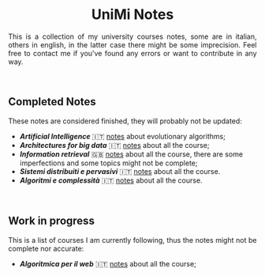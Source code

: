 <h1 align="center"> UniMi Notes</h1>

<p align="justify">
This is a collection of my university courses notes, some are in italian, others in english, in the latter case there might be some imprecision.
Feel free to contact me if you've found any errors or want to contribute in any way.
</p>
<br>

<h2>Completed Notes</h2>

<p align="justify">
These notes are considered finished, they will probably not be updated:
</p>

* ***Artificial Intelligence*** :it: [notes](https://github.com/tomfran/unimi-notes/blob/main/old-courses/artificial-intelligence/evolutionary.pdf) about evolutionary algorithms;
* ***Architectures for big data*** :it: [notes](https://github.com/tomfran/unimi-notes/blob/main/old-courses/architectures-big-data/architectures-for-big-data.pdf) about all the course;
* ***Information retrieval*** :gb: [notes](https://github.com/tomfran/unimi-notes/blob/main/old-courses/information-retrieval/information-retrieval.pdf) about all the course, there are some imperfections and some topics might not be complete;
* ***Sistemi distribuiti e pervasivi*** :it: [notes](https://github.com/tomfran/unimi-notes/blob/main/old-courses/sistemi-distribuiti/sistemi-distribuiti.pdf) about all the course.
* ***Algoritmi e complessità*** :it: [notes](https://github.com/tomfran/unimi-notes/blob/main/old-courses/algoritmi-complessita/algo_comp.pdf) about all the course.
<br>

<h2> Work in progress</h2>

<p align="justify">
This is a list of courses I am currently following, thus the notes 
might not be complete nor accurate:
</p>

* ***Algoritmica per il web*** :it: [notes](https://github.com/tomfran/unimi-notes/blob/main/algoritmica-web/algo_web.pdf) about all the course;